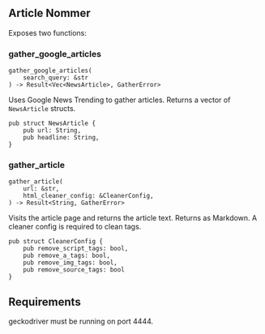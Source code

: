 ## Article Nommer

Exposes two functions:

### gather_google_articles
```
gather_google_articles(
    search_query: &str
) -> Result<Vec<NewsArticle>, GatherError>
```

Uses Google News Trending to gather articles. Returns a vector of `NewsArticle` structs.
```
pub struct NewsArticle {
    pub url: String,
    pub headline: String,
}
```

### gather_article
```
gather_article(
    url: &str,
    html_cleaner_config: &CleanerConfig,
) -> Result<String, GatherError>
```

Visits the article page and returns the article text. Returns as Markdown.
A cleaner config is required to clean tags.

```
pub struct CleanerConfig {
    pub remove_script_tags: bool,
    pub remove_a_tags: bool,
    pub remove_img_tags: bool,
    pub remove_source_tags: bool
}
```

## Requirements
geckodriver must be running on port 4444.